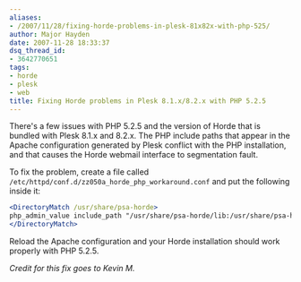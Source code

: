 ```yaml
---
aliases:
- /2007/11/28/fixing-horde-problems-in-plesk-81x82x-with-php-525/
author: Major Hayden
date: 2007-11-28 18:33:37
dsq_thread_id:
- 3642770651
tags:
- horde
- plesk
- web
title: Fixing Horde problems in Plesk 8.1.x/8.2.x with PHP 5.2.5
---
```


There's a few issues with PHP 5.2.5 and the version of Horde that is bundled with Plesk 8.1.x and 8.2.x. The PHP include paths that appear in the Apache configuration generated by Plesk conflict with the PHP installation, and that causes the Horde webmail interface to segmentation fault.

To fix the problem, create a file called `/etc/httpd/conf.d/zz050a_horde_php_workaround.conf` and put the following inside it:

```apache
<DirectoryMatch /usr/share/psa-horde>
php_admin_value include_path "/usr/share/psa-horde/lib:/usr/share/psa-horde:/usr/share/psa-horde/pear:."
</DirectoryMatch>
```

Reload the Apache configuration and your Horde installation should work properly with PHP 5.2.5.

_Credit for this fix goes to Kevin M._